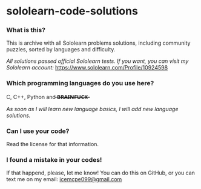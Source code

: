 # sololearn-code-solutions

### What is this?



This is archive with all Sololearn problems solutions, including community puzzles, sorted by languages and difficulty.

*All solutions passed official Sololearn tests. If you want, you can visit my Sololearn account:* https://www.sololearn.com/Profile/10924598






### Which programming languages do you use here?




C, C++, Python and  ̶**B̶R̶A̶I̶N̶F̶U̶C̶K̶**

*As soon as I will learn new language basics, I will add new language solutions.*





### Can I use your code?





Read the license for that information.





### I found a mistake in your codes!





If that happend, please, let me know! You can do this on GitHub, or you can text me on my email: icemcpe099@gmail.com

 











